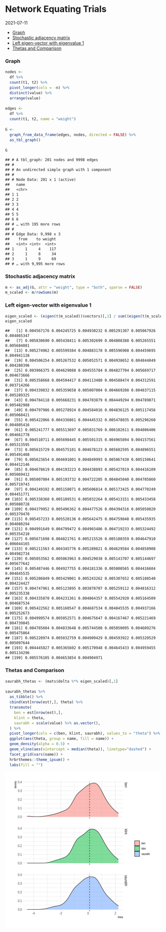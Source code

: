 Network Equating Trials
================
2021-07-11

-   [Graph](#graph)
-   [Stochastic adjacency matrix](#stochastic-adjacency-matrix)
-   [Left eigen-vector with eigenvalue
    1](#left-eigen-vector-with-eigenvalue-1)
-   [Thetas and Comparison](#thetas-and-comparison)

### Graph

``` r
nodes <-
  df %>% 
  count(t1, t2) %>% 
  pivot_longer(cols = -n) %>% 
  distinct(value) %>%
  arrange(value)

edges <-
  df %>% 
  count(t1, t2, name = "weight")

G <-
  graph_from_data_frame(edges, nodes, directed = FALSE) %>% 
  as_tbl_graph()

G
```

    ## # A tbl_graph: 201 nodes and 9998 edges
    ## #
    ## # An undirected simple graph with 1 component
    ## #
    ## # Node Data: 201 x 1 (active)
    ##   name 
    ##   <chr>
    ## 1 1    
    ## 2 2    
    ## 3 3    
    ## 4 4    
    ## 5 5    
    ## 6 6    
    ## # … with 195 more rows
    ## #
    ## # Edge Data: 9,998 x 3
    ##    from    to weight
    ##   <int> <int>  <int>
    ## 1     1     4    117
    ## 2     1     8     34
    ## 3     1     9     69
    ## # … with 9,995 more rows

### Stochastic adjacency matrix

``` r
m <- as_adj(G, attr = "weight", type = "both", sparse = FALSE)
m_scaled <- m/rowSums(m)
```

### Left eigen-vector with eigenvalue 1

``` r
eigen_scaled <- (eigen(t(m_scaled))$vectors)[,1] / sum((eigen(t(m_scaled))$vectors)[,1])
eigen_scaled
```

    ##   [1] 0.004567176 0.004245725 0.004930232 0.005291307 0.005067926 0.004865347
    ##   [7] 0.005830690 0.005438411 0.005302699 0.004808388 0.005265551 0.005684081
    ##  [13] 0.005274962 0.005599384 0.004883178 0.005596908 0.004459695 0.004941128
    ##  [19] 0.004506254 0.005267532 0.005052571 0.004938652 0.004844049 0.004280396
    ##  [25] 0.003966375 0.004629088 0.004555784 0.004827704 0.005669717 0.004673666
    ##  [31] 0.005358668 0.004594417 0.004113480 0.004588474 0.004312591 0.003714266
    ##  [37] 0.004339832 0.005359658 0.005007004 0.004669208 0.004837115 0.005289325
    ##  [43] 0.004784118 0.005668231 0.004703879 0.004449294 0.004789071 0.005482988
    ##  [49] 0.004797986 0.005278924 0.004584016 0.004836125 0.005117456 0.005068421
    ##  [55] 0.005422066 0.004336861 0.004445332 0.005478035 0.005296260 0.004805416
    ##  [61] 0.005241777 0.005513697 0.005031769 0.006102611 0.004806406 0.004661778
    ##  [67] 0.004510711 0.005698445 0.005501315 0.004965894 0.004157561 0.005313595
    ##  [73] 0.005615729 0.004575101 0.004678123 0.005682595 0.004896551 0.005491408
    ##  [79] 0.005623654 0.004691001 0.004849993 0.005067430 0.005150641 0.004412146
    ##  [85] 0.004678619 0.004193223 0.004438893 0.005427019 0.004416109 0.005069412
    ##  [91] 0.005007004 0.005193732 0.004722205 0.004845040 0.004705860 0.005719743
    ##  [97] 0.004249192 0.005158071 0.005606814 0.005173425 0.004770249 0.004451771
    ## [103] 0.005338360 0.005109531 0.005032264 0.005413151 0.005433458 0.005088728
    ## [109] 0.004379952 0.005496362 0.004477526 0.004394316 0.005058020 0.005379470
    ## [115] 0.005457233 0.005520136 0.005642475 0.004759848 0.005435935 0.004080294
    ## [121] 0.004991649 0.004799472 0.004903486 0.004719233 0.005324492 0.005354210
    ## [127] 0.005671698 0.004821761 0.005215526 0.005180359 0.004647910 0.006044165
    ## [133] 0.005211563 0.004345776 0.005289821 0.004629584 0.004858908 0.004982734
    ## [139] 0.005053562 0.005063963 0.004529038 0.005143707 0.005144697 0.005677642
    ## [145] 0.005487446 0.004927755 0.004181336 0.005000565 0.004416604 0.004845535
    ## [151] 0.005286849 0.005429001 0.005243262 0.005307652 0.005108540 0.004224427
    ## [157] 0.004747961 0.005123895 0.003878707 0.005259112 0.004816312 0.005235338
    ## [163] 0.004335870 0.004231361 0.004864357 0.005542920 0.005164509 0.004687534
    ## [169] 0.005422562 0.005160547 0.004687534 0.004845535 0.004937166 0.005252673
    ## [175] 0.004999574 0.005052571 0.004675647 0.004167467 0.005221469 0.004739045
    ## [181] 0.004785604 0.004833648 0.005744508 0.005050095 0.004609276 0.005475064
    ## [187] 0.005220974 0.005032759 0.004909429 0.004593922 0.005320529 0.005097644
    ## [193] 0.004445827 0.005365602 0.005170948 0.004645433 0.004959455 0.005134296
    ## [199] 0.005576105 0.004653854 0.004904971

### Thetas and Comparison

``` r
saurabh_thetas <- (mats$delta %*% eigen_scaled)[,1]

saurabh_thetas %>% 
  as_tibble() %>% 
  cbind(est[nrow(est),], theta) %>%
  transmute(
    ben = est[nrow(est),],
    klint = theta,
    saurabh = scale(value) %>% as.vector(),
  ) %>% 
  pivot_longer(cols = c(ben, klint, saurabh), values_to = "theta") %>% 
  ggplot(aes(theta, group = name, fill = name)) +
  geom_density(alpha = 0.5) +
  geom_vline(aes(xintercept = median(theta)), linetype="dashed") +
  facet_grid(vars(name)) +
  hrbrthemes::theme_ipsum() +
  labs(fill = "")
```

<img src="netequate_sk_files/figure-gfm/unnamed-chunk-5-1.png" width="672" />

